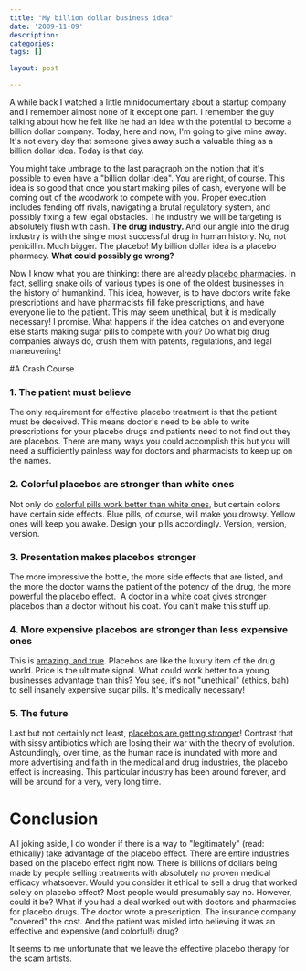```yaml
---
title: "My billion dollar business idea"
date: '2009-11-09'
description:
categories:
tags: []

layout: post

---
```

A while back I watched a little minidocumentary about a startup company and I remember almost none of it except one part. I remember the guy talking about how he felt like he had an idea with the potential to become a billion dollar company. Today, here and now, I'm going to give mine away. It's not every day that someone gives away such a valuable thing as a billion dollar idea. Today is that day.

You might take umbrage to the last paragraph on the notion that it's possible to even have a "billion dollar idea". You are right, of course. This idea is so good that once you start making piles of cash, everyone will be coming out of the woodwork to compete with you. Proper execution includes fending off rivals, navigating a brutal regulatory system, and possibly fixing a few legal obstacles. The industry we will be targeting is absolutely flush with cash.<strong> The drug industry. </strong>And our angle into the drug industry is with the single most successful drug in human history. No, not penicillin. Much bigger. The placebo! My billion dollar idea is a placebo pharmacy. <strong>What could possibly go wrong?</strong>

Now I know what you are thinking: there are already <a href="http://en.wikipedia.org/wiki/Homeopathy">placebo pharmacies</a>. In fact, selling snake oils of various types is one of the oldest businesses in the history of humankind. This idea, however, is to have doctors write fake prescriptions and have pharmacists fill fake prescriptions, and have everyone lie to the patient. This may seem unethical, but it is medically necessary! I promise. What happens if the idea catches on and everyone else starts making sugar pills to compete with you? Do what big drug companies always do, crush them with patents, regulations, and legal maneuvering!

#A Crash Course

### 1. The patient must believe

The only requirement for effective placebo treatment is that the patient must be deceived. This means doctor's need to be able to write prescriptions for your placebo drugs and patients need to not find out they are placebos. There are many ways you could accomplish this but you will need a sufficiently painless way for doctors and pharmacists to keep up on the names.

### 2. Colorful placebos are stronger than white ones

Not only do <a href="http://www.mindhacks.com/blog/2006/10/red_pill_or_the_blue.html">colorful pills work better than white ones</a>, but certain colors have certain side effects. Blue pills, of course, will make you drowsy. Yellow ones will keep you awake. Design your pills accordingly. Version, version, version.

### 3. Presentation makes placebos stronger

The more impressive the bottle, the more side effects that are listed, and the more the doctor warns the patient of the potency of the drug, the more powerful the placebo effect.  A doctor in a white coat gives stronger placebos than a doctor without his coat. You can't make this stuff up.

### 4. More expensive placebos are stronger than less expensive ones

This is <a href="http://www.scienceagogo.com/news/20080204181613data_trunc_sys.shtml">amazing, and true</a>. Placebos are like the luxury item of the drug world. Price is the ultimate signal. What could work better to a young businesses advantage than this? You see, it's not "unethical" (ethics, bah) to sell insanely expensive sugar pills. It's medically necessary!

### 5. The future

Last but not certainly not least, <a href="http://www.wired.com/medtech/drugs/magazine/17-09/ff_placebo_effect?currentPage=all">placebos are getting stronger</a>! Contrast that with sissy antibiotics which are losing their war with the theory of evolution. Astoundingly, over time, as the human race is inundated with more and more advertising and faith in the medical and drug industries, the placebo effect is increasing. This particular industry has been around forever, and will be around for a very, very long time.

# Conclusion

All joking aside, I do wonder if there is a way to "legitimately" (read: ethically) take advantage of the placebo effect. There are entire industries based on the placebo effect right now. There is billions of dollars being made by people selling treatments with absolutely no proven medical efficacy whatsoever. Would you consider it ethical to sell a drug that worked solely on placebo effect? Most people would presumably say no. However, could it be? What if you had a deal worked out with doctors and pharmacies for placebo drugs. The doctor wrote a prescription. The insurance company "covered" the cost. And the patient was misled into believing it was an effective and expensive (and colorful!) drug?

It seems to me unfortunate that we leave the effective placebo therapy for the scam artists.
